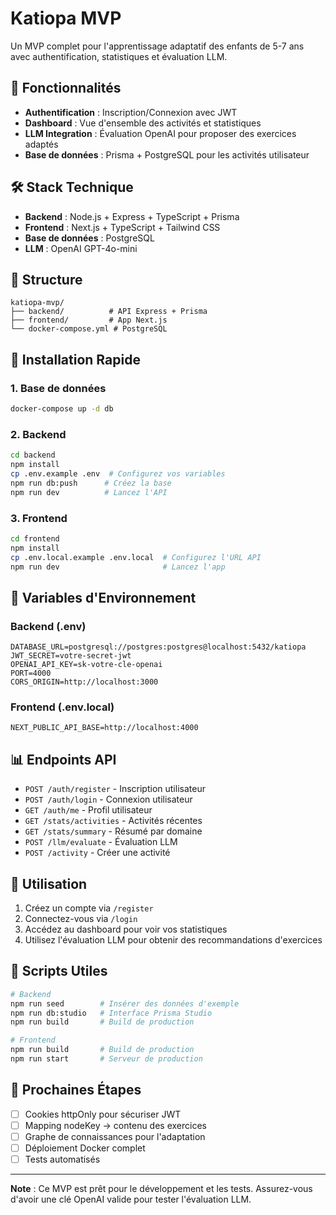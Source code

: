 # Katiopa MVP

Un MVP complet pour l'apprentissage adaptatif des enfants de 5-7 ans avec authentification, statistiques et évaluation LLM.

## 🚀 Fonctionnalités

- **Authentification** : Inscription/Connexion avec JWT
- **Dashboard** : Vue d'ensemble des activités et statistiques
- **LLM Integration** : Évaluation OpenAI pour proposer des exercices adaptés
- **Base de données** : Prisma + PostgreSQL pour les activités utilisateur

## 🛠️ Stack Technique

- **Backend** : Node.js + Express + TypeScript + Prisma
- **Frontend** : Next.js + TypeScript + Tailwind CSS
- **Base de données** : PostgreSQL
- **LLM** : OpenAI GPT-4o-mini

## 📁 Structure

```
katiopa-mvp/
├── backend/          # API Express + Prisma
├── frontend/         # App Next.js
└── docker-compose.yml # PostgreSQL
```

## 🚀 Installation Rapide

### 1. Base de données
```bash
docker-compose up -d db
```

### 2. Backend
```bash
cd backend
npm install
cp .env.example .env  # Configurez vos variables
npm run db:push      # Créez la base
npm run dev          # Lancez l'API
```

### 3. Frontend
```bash
cd frontend
npm install
cp .env.local.example .env.local  # Configurez l'URL API
npm run dev                       # Lancez l'app
```

## 🔑 Variables d'Environnement

### Backend (.env)
```
DATABASE_URL=postgresql://postgres:postgres@localhost:5432/katiopa
JWT_SECRET=votre-secret-jwt
OPENAI_API_KEY=sk-votre-cle-openai
PORT=4000
CORS_ORIGIN=http://localhost:3000
```

### Frontend (.env.local)
```
NEXT_PUBLIC_API_BASE=http://localhost:4000
```

## 📊 Endpoints API

- `POST /auth/register` - Inscription utilisateur
- `POST /auth/login` - Connexion utilisateur
- `GET /auth/me` - Profil utilisateur
- `GET /stats/activities` - Activités récentes
- `GET /stats/summary` - Résumé par domaine
- `POST /llm/evaluate` - Évaluation LLM
- `POST /activity` - Créer une activité

## 🎯 Utilisation

1. Créez un compte via `/register`
2. Connectez-vous via `/login`
3. Accédez au dashboard pour voir vos statistiques
4. Utilisez l'évaluation LLM pour obtenir des recommandations d'exercices

## 🔧 Scripts Utiles

```bash
# Backend
npm run seed        # Insérer des données d'exemple
npm run db:studio   # Interface Prisma Studio
npm run build       # Build de production

# Frontend
npm run build       # Build de production
npm run start       # Serveur de production
```

## 🚀 Prochaines Étapes

- [ ] Cookies httpOnly pour sécuriser JWT
- [ ] Mapping nodeKey → contenu des exercices
- [ ] Graphe de connaissances pour l'adaptation
- [ ] Déploiement Docker complet
- [ ] Tests automatisés

---

**Note** : Ce MVP est prêt pour le développement et les tests. Assurez-vous d'avoir une clé OpenAI valide pour tester l'évaluation LLM. 